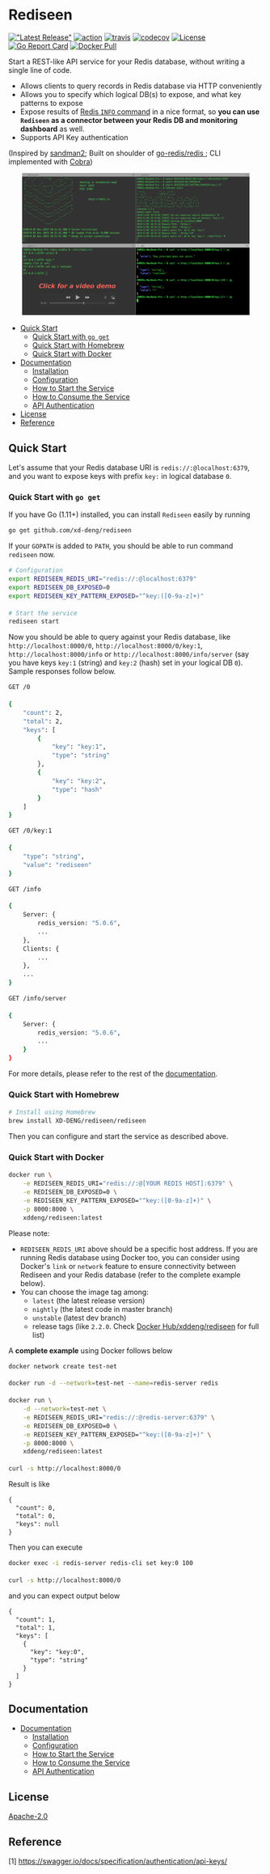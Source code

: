 # Rediseen

[!["Latest Release"](https://img.shields.io/github/release/xd-deng/rediseen.svg)](https://github.com/xd-deng/rediseen/releases/latest)
[![action](https://github.com/xd-deng/rediseen/workflows/Rediseen/badge.svg)](https://github.com/XD-DENG/rediseen/actions)
[![travis](https://api.travis-ci.org/XD-DENG/rediseen.svg?branch=master)](https://travis-ci.org/XD-DENG/rediseen/branches)
[![codecov](https://codecov.io/gh/XD-DENG/rediseen/branch/master/graph/badge.svg)](https://codecov.io/gh/XD-DENG/rediseen)
[![License](https://img.shields.io/:license-apache2-green.svg)](http://www.apache.org/licenses/LICENSE-2.0.html)
[![Go Report Card](https://goreportcard.com/badge/github.com/xd-deng/rediseen)](https://goreportcard.com/report/github.com/xd-deng/rediseen)
[![Docker Pull](http://img.shields.io/docker/pulls/xddeng/rediseen.svg)](https://hub.docker.com/r/xddeng/rediseen)


Start a REST-like API service for your Redis database, without writing a single line of code.

- Allows clients to query records in Redis database via HTTP conveniently
- Allows you to specify which logical DB(s) to expose, and what key patterns to expose
- Expose results of [Redis `INFO` command](https://redis.io/commands/info) in a nice format, so **you can use `Rediseen` as a connector between your Redis DB and monitoring dashboard** as well.
- Supports API Key authentication

(Inspired by [sandman2](https://github.com/jeffknupp/sandman2); Built on shoulder of [go-redis/redis
](https://github.com/go-redis/redis); CLI implemented with [Cobra](https://github.com/spf13/cobra))

<p align="center"> 
    <a href="https://youtu.be/SpHNnPIT0HM">
        <img src="https://raw.githubusercontent.com/XD-DENG/rediseen/misc/images/rediseen_video_demo.png" alt="drawing" width="450"/>
    </a>
</p>

- [Quick Start](#quick-start)
  - [Quick Start with `go get`](#quick-start-with-go-get)
  - [Quick Start with Homebrew](#quick-start-with-homebrew)
  - [Quick Start with Docker](#quick-start-with-docker)
- [Documentation](docs/documentation.md)
  - [Installation](docs/documentation.md#installation)
  - [Configuration](docs/documentation.md#configuration)
  - [How to Start the Service](docs/documentation.md#how-to-start-the-service)
  - [How to Consume the Service](docs/documentation.md#how-to-consume-the-service)
  - [API Authentication](docs/documentation.md#api-authentication)
- [License](#license)
- [Reference](#reference)


## Quick Start

Let's assume that your Redis database URI is `redis://:@localhost:6379`, and you want to expose keys with prefix `key:` in logical database `0`.

### Quick Start with `go get`

If you have Go (1.11+) installed, you can install `Rediseen` easily by running

```bash
go get github.com/xd-deng/rediseen
``` 

If your `GOPATH` is added to `PATH`, you should be able to run command `rediseen` now.

```bash
# Configuration
export REDISEEN_REDIS_URI="redis://:@localhost:6379"
export REDISEEN_DB_EXPOSED=0
export REDISEEN_KEY_PATTERN_EXPOSED="^key:([0-9a-z]+)"

# Start the service
rediseen start
```

Now you should be able to query against your Redis database, like `http://localhost:8000/0`, `http://localhost:8000/0/key:1`,
`http://localhost:8000/info` or `http://localhost:8000/info/server`
(say you have keys `key:1` (string) and `key:2` (hash) set in your logical DB `0`). Sample responses follow below.

```bash
GET /0

{
    "count": 2,
    "total": 2,
    "keys": [
        {
            "key": "key:1",
            "type": "string"
        },
        {
            "key": "key:2",
            "type": "hash"
        }
    ]
}
```

```bash
GET /0/key:1

{
    "type": "string",
    "value": "rediseen"
}
```

```bash
GET /info

{
    Server: {
        redis_version: "5.0.6",
        ...
    },
    Clients: {
        ...
    },
    ...
}
```

```bash
GET /info/server

{
    Server: {
        redis_version: "5.0.6",
        ...
    }
}
```

For more details, please refer to the rest of the [documentation](docs/documentation.md).


### Quick Start with Homebrew

```bash
# Install using Homebrew
brew install XD-DENG/rediseen/rediseen
```

Then you can configure and start the service as described above.


### Quick Start with Docker

```bash
docker run \
    -e REDISEEN_REDIS_URI="redis://:@[YOUR REDIS HOST]:6379" \
    -e REDISEEN_DB_EXPOSED=0 \
    -e REDISEEN_KEY_PATTERN_EXPOSED="^key:([0-9a-z]+)" \
    -p 8000:8000 \
    xddeng/rediseen:latest
```

Please note:
- `REDISEEN_REDIS_URI` above should be a specific host address. If you are running Redis database using Docker
    too, you can consider using Docker's `link` or `network` feature to ensure connectivity between Rediseen and your Redis database
    (refer to the complete example below).
- You can choose the image tag among:
  - `latest` (the latest release version)
  - `nightly` (the latest code in master branch)
  - `unstable` (latest dev branch)
  - release tags (like `2.2.0`. Check [Docker Hub/xddeng/rediseen](https://hub.docker.com/r/xddeng/rediseen/tags)
    for full list)
    
A **complete example** using Docker follows below

```bash
docker network create test-net

docker run -d --network=test-net --name=redis-server redis

docker run \
    -d --network=test-net \
    -e REDISEEN_REDIS_URI="redis://:@redis-server:6379" \
    -e REDISEEN_DB_EXPOSED=0 \
    -e REDISEEN_KEY_PATTERN_EXPOSED="^key:([0-9a-z]+)" \
    -p 8000:8000 \
    xddeng/rediseen:latest

curl -s http://localhost:8000/0
```

Result is like 

```
{
  "count": 0,
  "total": 0,
  "keys": null
}
```

Then you can execute

```bash
docker exec -i redis-server redis-cli set key:0 100

curl -s http://localhost:8000/0
```

and you can expect output below

```
{
  "count": 1,
  "total": 1,
  "keys": [
    {
      "key": "key:0",
      "type": "string"
    }
  ]
}
```

## Documentation

- [Documentation](docs/documentation.md)
  - [Installation](docs/documentation.md#installation)
  - [Configuration](docs/documentation.md#configuration)
  - [How to Start the Service](docs/documentation.md#how-to-start-the-service)
  - [How to Consume the Service](docs/documentation.md#how-to-consume-the-service)
  - [API Authentication](docs/documentation.md#api-authentication)

## License

[Apache-2.0](https://www.apache.org/licenses/LICENSE-2.0)


## Reference

[1] https://swagger.io/docs/specification/authentication/api-keys/
